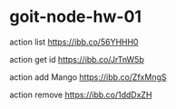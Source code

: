 # goit-node-hw-01

action list
https://ibb.co/56YHHH0

action get id
https://ibb.co/JrTnW5b

action add Mango
https://ibb.co/ZfxMngS

action remove
https://ibb.co/1ddDxZH
